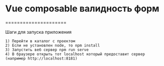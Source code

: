 # Vue composable валидность форм
=====================

Шаги для запуска приложения

```
1) Перейти в каталог с проектом
2) Если не установлен node, то npm install
3) Запустить веб сервер npm run serve
4) В браузере открыть тот localhost который предоставит сервер (например http://localhost:8181)